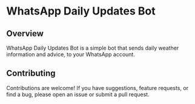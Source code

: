 # WhatsApp Daily Updates Bot

## Overview
WhatsApp Daily Updates Bot is a simple bot that sends daily weather information and advice, to your WhatsApp account.

## Contributing
Contributions are welcome! If you have suggestions, feature requests, or find a bug, please open an issue or submit a pull request.